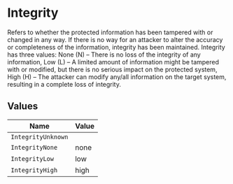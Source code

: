 # Integrity

Refers to whether the protected information has been tampered with or changed in any way. If there is no way for an attacker to alter the accuracy or completeness of the information, integrity has been maintained. Integrity has three values: None (N) – There is no loss of the integrity of any information, Low (L) – A limited amount of information might be tampered with or modified, but there is no serious impact on the protected system, High (H) – The attacker can modify any/all information on the target system, resulting in a complete loss of integrity.


## Values

| Name               | Value              |
| ------------------ | ------------------ |
| `IntegrityUnknown` |                    |
| `IntegrityNone`    | none               |
| `IntegrityLow`     | low                |
| `IntegrityHigh`    | high               |